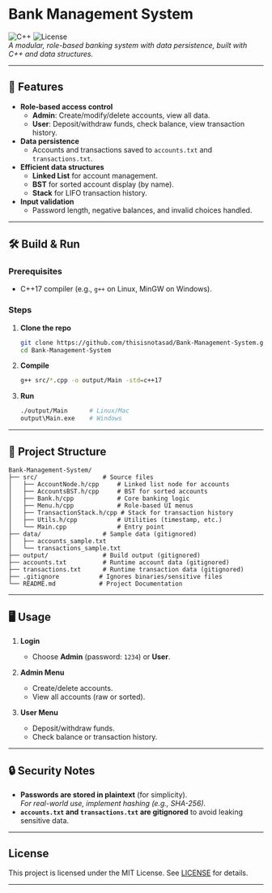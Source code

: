 # Bank Management System  

![C++](https://img.shields.io/badge/C++-17-blue.svg) 
![License](https://img.shields.io/badge/License-MIT-green.svg)  
*A modular, role-based banking system with data persistence, built with C++ and data structures.*

---

## 📌 Features  
- **Role-based access control**  
  - **Admin**: Create/modify/delete accounts, view all data.  
  - **User**: Deposit/withdraw funds, check balance, view transaction history.  
- **Data persistence**  
  - Accounts and transactions saved to `accounts.txt` and `transactions.txt`.  
- **Efficient data structures**  
  - **Linked List** for account management.  
  - **BST** for sorted account display (by name).  
  - **Stack** for LIFO transaction history.  
- **Input validation**  
  - Password length, negative balances, and invalid choices handled.  

---

## 🛠️ Build & Run  
### **Prerequisites**  
- C++17 compiler (e.g., `g++` on Linux, MinGW on Windows).  

### **Steps**  
1. **Clone the repo**  
   ```bash
   git clone https://github.com/thisisnotasad/Bank-Management-System.git
   cd Bank-Management-System
   ```

2. **Compile**  
   ```bash
   g++ src/*.cpp -o output/Main -std=c++17
   ```

3. **Run**  
   ```bash
   ./output/Main      # Linux/Mac
   output\Main.exe    # Windows
   ```

---

## 📂 Project Structure  
```plaintext
Bank-Management-System/
├── src/                  # Source files
│   ├── AccountNode.h/cpp     # Linked list node for accounts
│   ├── AccountsBST.h/cpp     # BST for sorted accounts
│   ├── Bank.h/cpp            # Core banking logic
│   ├── Menu.h/cpp            # Role-based UI menus
│   ├── TransactionStack.h/cpp # Stack for transaction history
│   ├── Utils.h/cpp           # Utilities (timestamp, etc.)
│   └── Main.cpp              # Entry point
├── data/                 # Sample data (gitignored)
│   ├── accounts_sample.txt
│   └── transactions_sample.txt
├── output/               # Build output (gitignored)
├── accounts.txt          # Runtime account data (gitignored)
├── transactions.txt      # Runtime transaction data (gitignored)
├── .gitignore           # Ignores binaries/sensitive files
└── README.md            # Project Documentation
```

---

## 🖥️ Usage  
1. **Login**  
   - Choose **Admin** (password: `1234`) or **User**.  

2. **Admin Menu**  
   - Create/delete accounts.  
   - View all accounts (raw or sorted).  

3. **User Menu**  
   - Deposit/withdraw funds.  
   - Check balance or transaction history.  

---

## 🔒 Security Notes  
- **Passwords are stored in plaintext** (for simplicity).  
  *For real-world use, implement hashing (e.g., SHA-256).*  
- **`accounts.txt` and `transactions.txt` are gitignored** to avoid leaking sensitive data.  

---

## License
This project is licensed under the MIT License. See [LICENSE](LICENSE) for details.

---
